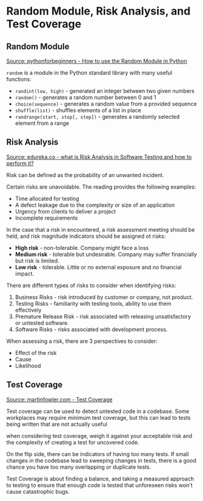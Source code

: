 # Random Module, Risk Analysis, and Test Coverage

## Random Module

[Source: pythonforbeginners - How to use the Random Module in Python](https://www.pythonforbeginners.com/random/how-to-use-the-random-module-in-python)

`random` is a module in the Python standard library with many useful functions:

* `randint(low, high)` - generated an integer between two given numbers
* `random()` - generates a random number between 0 and 1
* `choice(sequence)` - generates a random value from a provided sequence
* `shuffle(list)` - shuffles elements of a list in place
* `randrange(start, stop[, step])` - generates a randomly selected element from a range

## Risk Analysis

[Source: edureka.co - what is Risk Analysis in Software Testing and how to perform it?](https://www.edureka.co/blog/risk-analysis-in-software-testing/)

Risk can be defined as the probability of an unwanted incident.

Certain risks are unavoidable. The reading provides the following examples:

* Time allocated for testing
* A defect leakage due to the complexity or size of an application
* Urgency from clients to deliver a project
* Incomplete requirements

In the case that a risk in encountered, a risk assessment meeting should be held, and risk magnitude indicators should be assigned ot risks:

* **High risk** - non-tolerable. Company might face a loss
* **Medium risk** - tolerable but undesirable. Company may suffer financially but risk is limited.
* **Low risk** - tolerable. Little or no external exposure and no financial impact.

There are different types of risks to consider when identifying risks:

1. Business Risks - risk introduced by customer or company, not product.
2. Testing Risks - familiarity with testing tools, ability to use them effectively
3. Premature Release Risk - risk associated with releasing unsatisfactory or untested software.
4. Software Risks - risks associated with development process.

When assessing a risk, there are 3 perspectives to consider:

* Effect of the risk
* Cause
* Likelihood

## Test Coverage

[Source: martinfowler.com - Test Coverage](https://martinfowler.com/bliki/TestCoverage.html)

Test coverage can be used to detect untested code in a codebase. Some workplaces may require minimum test coverage, but this can lead to tests being written that are not actually useful

when considering test coverage, weigh it against your acceptable risk and the complexity of creating a test for uncovered code.

On the flip side, there can be indicators of having too many tests. If small changes in the codebase lead to sweeping changes in tests, there is a good chance you have too many overlapping or duplicate tests.

Test Coverage is about finding a balance, and taking a measured approach to testing to ensure that enough code is tested that unforeseen risks won't cause catastrophic bugs.

